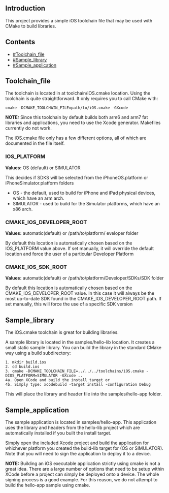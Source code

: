 ## Introduction ##

This project provides a simple iOS toolchain file that may be used with CMake to build libraries.


## Contents ##

  * [#Toolchain\_file](#Toolchain_file.md)
  * [#Sample\_library](#Sample_library.md)
  * [#Sample\_application](#Sample_application.md)


## Toolchain\_file ##

The toolchain is located in at toolchain/iOS.cmake location. Using the toolchain is quite straightforward. It only requires you to call CMake with:

```
cmake -DCMAKE_TOOLCHAIN_FILE=path/to/iOS.cmake -GXcode
```

**NOTE:** Since this toolchain by default builds both arm6 and arm7 fat libraries and applications, you need to use the Xcode generator. Makefiles currently do not work.

The iOS.cmake file only has a few different options, all of which are documented in the file itself.


### IOS\_PLATFORM ###

**Values:** OS (default) or SIMULATOR

This decides if SDKS will be selected from the iPhoneOS.platform or iPhoneSimulator.platform folders
  * OS - the default, used to build for iPhone and iPad physical devices, which have an arm arch.
  * SIMULATOR - used to build for the Simulator platforms, which have an x86 arch.

### CMAKE\_IOS\_DEVELOPER\_ROOT ###

**Values:** automatic(default) or /path/to/platform/ eveloper folder

By default this location is automatically chosen based on the IOS\_PLATFORM value above. If set manually, it will override the default location and force the user of a particular Developer Platform

### CMAKE\_IOS\_SDK\_ROOT ###

**Values:** automatic(default) or /path/to/platform/Developer/SDKs/SDK folder

By default this location is automatically chosen based on the CMAKE\_IOS\_DEVELOPER\_ROOT value. In this case it will always be the most up-to-date SDK found in the CMAKE\_IOS\_DEVELOPER\_ROOT path. If set manually, this will force the use of a specific SDK version


## Sample\_library ##

The iOS.cmake toolchain is great for building libraries.

A sample library is located in the samples/hello-lib location. It creates a small static sample library. You can build the library in the standard CMake way using a build subdirectory:

```
1. mkdir build.ios
2. cd build.ios
3. cmake -DCMAKE_TOOLCHAIN_FILE=../../../toolchains/iOS.cmake -DIOS_PLATFORM=SIMULATOR -GXcode ..
4a. Open XCode and build the install target or
4b. Simply type: xcodebuild -target install -configuration Debug
```

This will place the library and header file into the samples/hello-app folder.


## Sample\_application ##

The sample application is located in samples/hello-app. This application uses the library and headers from the hello-lib project which are automatically installed if you built the install target.

Simply open the included Xcode project and build the application for whichever platform you created the build-lib target for (OS or SIMULATOR). Note that you will need to sign the application to deploy it to a device.

**NOTE:** Building an iOS executable application strictly using cmake is not a great idea. There are a large number of options that need to be setup within XCode before a project can simply be deployed onto a device. The whole signing process is a good example. For this reason, we do not attempt to build the hello-app sample using cmake.